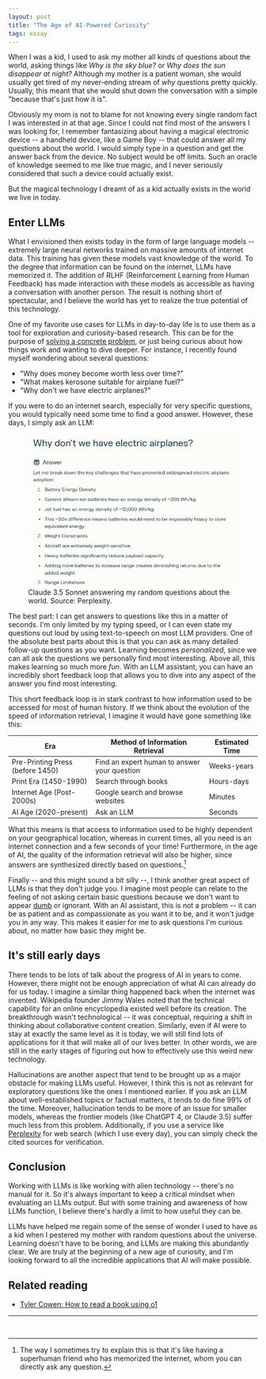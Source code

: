 ```yaml
---
layout: post
title: "The Age of AI-Powered Curiosity"
tags: essay
---
```


When I was a kid, I used to ask my mother all kinds of questions about the world, asking things like *Why is the sky blue?* or *Why does the sun disappear at night?* Although my mother is a patient woman, she would usually get tired of my never-ending stream of *why* questions pretty quickly. Usually, this meant that she would shut down the conversation with a simple "because that's just how it is".

Obviously my mom is not to blame for not knowing every single random fact I was interested in at that age. Since I could not find most of the answers I was looking for, I remember fantasizing about having a magical electronic device -- a handheld device, like a Game Boy -- that could answer all my questions about the world. I would simply type in a question and get the answer back from the device. No subject would be off limits. Such an oracle of knowledge seemed to me like true magic, and I never seriously considered that such a device could actually exist.

But the magical technology I dreamt of as a kid actually exists in the world we live in today.

## Enter LLMs

What I envisioned then exists today in the form of large language models -- extremely large neural networks trained on massive amounts of internet data. This training has given these models vast knowledge of the world. To the degree that information can be found on the internet, LLMs have memorized it. The addition of RLHF (Reinforcement Learning from Human Feedback) has made interaction with these models as accessible as having a conversation with another person. The result is nothing short of spectacular, and I believe the world has yet to realize the true potential of this technology.

One of my favorite use cases for LLMs in day-to-day life is to use them as a tool for exploration and curiosity-based research. This can be for the purpose of [solving a concrete problem](https://tobiasvanderwerff.github.io/2024/06/17/useful-knowledge.html), or just being curious about how things work and wanting to dive deeper. For instance, I recently found myself wondering about several questions:

- "Why does money become worth less over time?"
- "What makes kerosone suitable for airplane fuel?"
- "Why don't we have electric airplanes?"
 
If you were to do an internet search, especially for very specific questions, you would typically need some time to find a good answer. However, these days, I simply ask an LLM:

<figure>
    <img class="center" src="/assets/images/ai-powered-curiosity/electric-airplanes.png" alt="A conversation with Claude 3.5 Sonnet about electric airplanes.">
    <figcaption>
    Claude 3.5 Sonnet answering my random questions about the world. Source: Perplexity.
    </figcaption>
</figure>

The best part: I can get answers to questions like this in a matter of seconds. I'm only limited by my typing speed, or I can even state my questions out loud by using text-to-speech on most LLM providers. One of the absolute best parts about this is that you can ask as many detailed follow-up questions as you want. Learning becomes *personalized*, since we can all ask the questions we personally find most interesting. Above all, this makes learning so much more *fun*. With an LLM assistant, you can have an incredibly short feedback loop that allows you to dive into any aspect of the answer you find most interesting.

This short feedback loop is in stark contrast to how information used to be accessed for most of human history. If we think about the evolution of the speed of information retrieval, I imagine it would have gone something like this:

| Era                              | Method of Information Retrieval               | Estimated Time |
| -------------------------        | --------------------------------------------- | -------------- |
| Pre-Printing Press (before 1450) | Find an expert human to answer your question  | Weeks-years    |
| Print Era (1450-1990)            | Search through books                          | Hours-days     |
| Internet Age (Post-2000s)        | Google search and browse websites             | Minutes        |
| AI Age (2020-present)            | Ask an LLM                                    | Seconds        |

What this means is that access to information used to be highly dependent on your geographical location, whereas in current times, all you need is an internet connection and a few seconds of your time! Furthermore, in the age of AI, the quality of the information retrieval will also be higher, since answers are synthesized directly based on questions.[^1]

Finally -- and this might sound a bit silly --, I think another great aspect of LLMs is that they don't judge you. I imagine most people can relate to the feeling of not asking certain basic questions because we don't want to appear [dumb](https://danluu.com/look-stupid/) or ignorant. With an AI assistant, this is not a problem -- it can be as patient and as compassionate as you want it to be, and it won't judge you in any way. This makes it easier for me to ask questions I'm curious about, no matter how basic they might be.

## It's still early days

There tends to be lots of talk about the progress of AI in years to come. However, there might not be enough appreciation of what AI can already do for us today. I imagine a similar thing happened back when the internet was invented. Wikipedia founder Jimmy Wales noted that the technical capability for an online encyclopedia existed well before its creation. The breakthrough wasn't technological -- it was conceptual, requiring a shift in thinking about collaborative content creation. Similarly, even if AI were to stay at exactly the same level as it is today, we will still find lots of applications for it that will make all of our lives better. In other words, we are still in the early stages of figuring out how to effectively use this weird new technology.

Hallucinations are another aspect that tend to be brought up as a major obstacle for making LLMs useful. However, I think this is not as relevant for exploratory questions like the ones I mentioned earlier. If you ask an LLM about well-established topics or factual matters, it tends to do fine 99% of the time. Moreover, hallucination tends to be more of an issue for smaller models, whereas the frontier models (like ChatGPT 4, or Claude 3.5) suffer much less from this problem. Additionally, if you use a service like [Perplexity](https://perplexity.ai) for web search (which I use every day), you can simply check the cited sources for verification.


## Conclusion

Working with LLMs is like working with alien technology -- there's no manual for it. So it's always important to keep a critical mindset when evaluating an LLMs output. But with some training and awareness of how LLMs function, I believe there's hardly a limit to how useful they can be.

LLMs have helped me regain some of the sense of wonder I used to have as a kid when I pestered my mother with random questions about the universe. Learning doesn't have to be boring, and LLMs are making this abundantly clear. We are truly at the beginning of a new age of curiosity, and I'm looking forward to all the incredible applications that AI will make possible.

## Related reading

- [Tyler Cowen: How to read a book using o1](https://marginalrevolution.com/marginalrevolution/2024/12/how-to-read-a-book-using-o1.html)


---
<br>

[^1]: The way I sometimes try to explain this is that it's like having a superhuman friend who has memorized the internet, whom you can directly ask any question.
